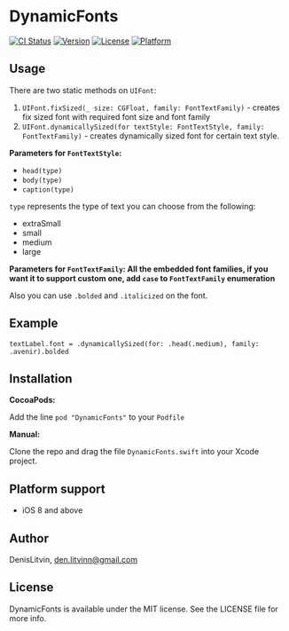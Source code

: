 # DynamicFonts

[![CI Status](http://img.shields.io/travis/DenisLitvin/DynamicFonts.svg?style=flat)](https://travis-ci.org/DenisLitvin/DynamicFonts)
[![Version](https://img.shields.io/cocoapods/v/DynamicFonts.svg?style=flat)](http://cocoapods.org/pods/DynamicFonts)
[![License](https://img.shields.io/cocoapods/l/DynamicFonts.svg?style=flat)](http://cocoapods.org/pods/DynamicFonts)
[![Platform](https://img.shields.io/cocoapods/p/DynamicFonts.svg?style=flat)](http://cocoapods.org/pods/DynamicFonts)

## Usage

There are two static methods on `UIFont`:
1. `UIFont.fixSized(_ size: CGFloat, family: FontTextFamily)` - creates fix sized font with required font size and font family
2. `UIFont.dynamicallySized(for textStyle: FontTextStyle, family: FontTextFamily)` - creates dynamically sized font for certain text style.

**Parameters for `FontTextStyle`:**
- `head(type)`
- `body(type)`
- `caption(type)`

`type` represents the type of text you can choose from the following:

- extraSmall
- small
- medium
- large

**Parameters for `FontTextFamily`: All the embedded font families, if you want it to support custom one, add `case` to `FontTextFamily` enumeration**

Also you can use `.bolded` and `.italicized` on the font.

## Example
`textLabel.font = .dynamicallySized(for: .head(.medium), family: .avenir).bolded`

## Installation

**CocoaPods:**

Add the line `pod "DynamicFonts"` to your `Podfile`

**Manual:**

Clone the repo and drag the file `DynamicFonts.swift` into your Xcode project.
## Platform support

- iOS 8 and above

## Author

DenisLitvin, den.litvinn@gmail.com

## License

DynamicFonts is available under the MIT license. See the LICENSE file for more info.
